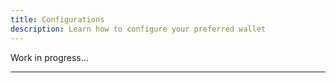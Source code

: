 ```yaml
---
title: Configurations
description: Learn how to configure your preferred wallet
---
```


Work in progress...

---

